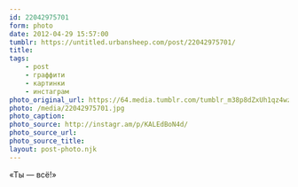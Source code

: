 ```yaml
---
id: 22042975701
form: photo
date: 2012-04-29 15:57:00
tumblr: https://untitled.urbansheep.com/post/22042975701/
title:
tags:
    - post
    - граффити
    - картинки
    - инстаграм
photo_original_url: https://64.media.tumblr.com/tumblr_m38p8dZxUh1qz4wzio1_640.jpg
photo: /media/22042975701.jpg
photo_caption: 
photo_source: http://instagr.am/p/KALEdBoN4d/
photo_source_url:
photo_source_title:
layout: post-photo.njk
---
```


<p>«Ты — всё!»</p>
